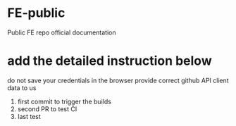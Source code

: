 # FE-public
Public FE repo
official documentation

# add the detailed instruction below
do not save your credentials in the browser
provide correct github API client data to us

1. first commit to trigger the builds
2. second PR to test CI
3. last test
